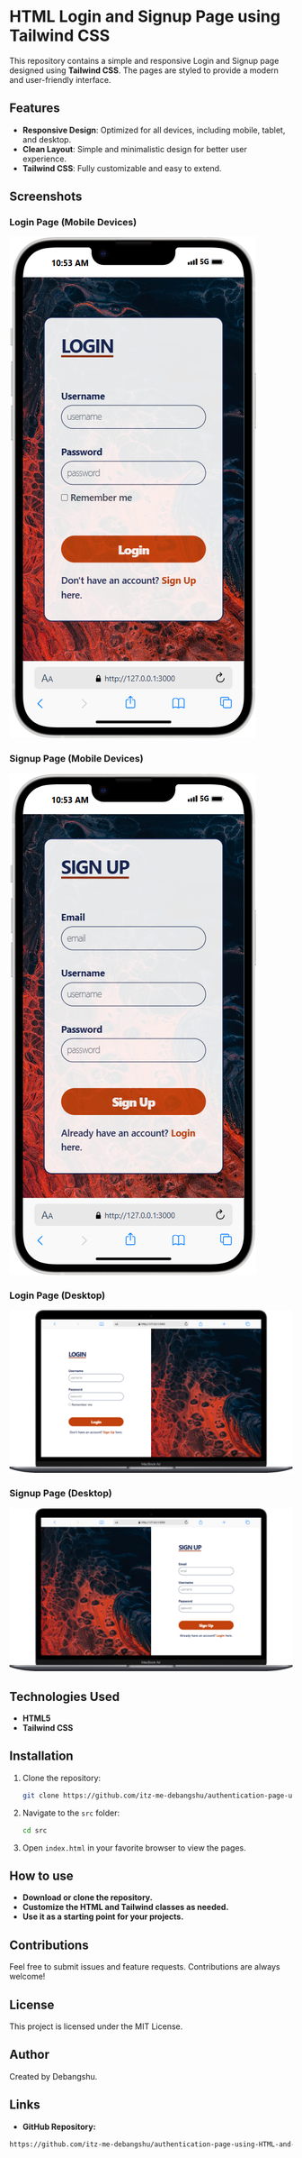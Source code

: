 # HTML Login and Signup Page using Tailwind CSS  

This repository contains a simple and responsive Login and Signup page designed using **Tailwind CSS**. The pages are styled to provide a modern and user-friendly interface.  

## Features  
- **Responsive Design**: Optimized for all devices, including mobile, tablet, and desktop.  
- **Clean Layout**: Simple and minimalistic design for better user experience.  
- **Tailwind CSS**: Fully customizable and easy to extend.  

## Screenshots  

### Login Page  (Mobile Devices)
![Login Page Screenshot Mobile Devices](./misc/images/iPhone-14-Plus-login.png)

### Signup Page  (Mobile Devices) 
![Signup Page Screenshot Mobile Devices](./misc/images/iPhone-14-Plus-signup.png)  
 
### Login Page  (Desktop)
![Login Page Screenshot](./misc/images/Macbook-Air-login.png)

### Signup Page  (Desktop) 
![Signup Page Screenshot](./misc/images/Macbook-Air-signup.png)


## Technologies Used  
- **HTML5**  
- **Tailwind CSS**  

## Installation  
1. Clone the repository:  
   ```bash  
   git clone https://github.com/itz-me-debangshu/authentication-page-using-HTML-and-Tailwind-CSS.git
   ```

2. Navigate to the `src` folder:
   ```bash
   cd src
   ```

3. Open `index.html` in your favorite browser to view the pages.

## How to use
- **Download or clone the repository.**
- **Customize the HTML and Tailwind classes as needed.**
- **Use it as a starting point for your projects.**

## Contributions
Feel free to submit issues and feature requests. Contributions are always welcome!

## License
This project is licensed under the MIT License.

## Author
Created by Debangshu.

## Links
- **GitHub Repository:**
```bash
https://github.com/itz-me-debangshu/authentication-page-using-HTML-and-Tailwind-CSS
```
